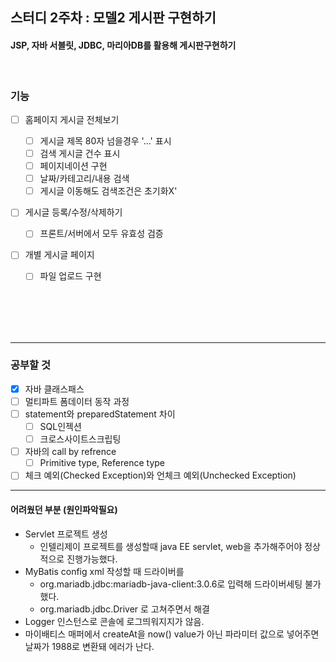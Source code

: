 ## 스터디 2주차  : 모델2 게시판 구현하기

#### JSP, 자바 서블릿, JDBC, 마리아DB를 활용해 게시판구현하기
<br />

### 기능

- [ ] 홈페이지 게시글 전체보기

  - [ ] 게시글 제목 80자 넘을경우 '...' 표시
  - [ ] 검색 게시글 건수 표시
  - [ ] 페이지네이션 구현
  - [ ] 날짜/카테고리/내용 검색
  - [ ] 게시글 이동해도 검색조건은 초기화X'

- [ ] 게시글 등록/수정/삭제하기

  - [ ] 프론트/서버에서 모두 유효성 검증

- [ ] 개별 게시글 페이지

  - [ ] 파일 업로드 구현

<br/>
<br/>
<br/>
<br/>

___

### 공부할 것

- [x] 자바 클래스패스 
- [ ] 멀티파트 폼데이터 동작 과정
- [ ] statement와 preparedStatement 차이
  - [ ] SQL인젝션
  - [ ] 크로스사이트스크립팅
- [ ] 자바의 call by refrence
  - [ ] Primitive type, Reference type
 - [ ] 체크 예외(Checked Exception)와 언체크 예외(Unchecked Exception)  

___
#### 어려웠던 부분 (원인파악필요)
- Servlet 프로젝트 생성
  - 인텔리제이 프로젝트를 생성할때 java EE servlet, web을 추가해주어야 정상적으로 진행가능했다.
- MyBatis config xml 작성할 때 드라이버를
  - org.mariadb.jdbc:mariadb-java-client:3.0.6로 입력해 드라이버세팅 불가했다.
  - org.mariadb.jdbc.Driver 로 고쳐주면서 해결
- Logger 인스턴스로 콘솔에 로그띄워지지가 않음.
- 마이배티스 매퍼에서 createAt을 now() value가 아닌 파라미터 값으로 넣어주면 날짜가 1988로 변환돼 에러가 난다.
